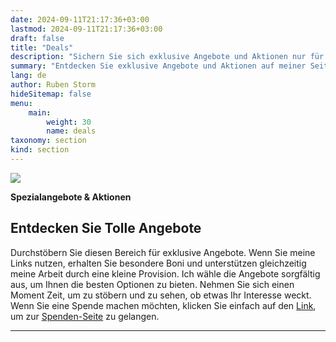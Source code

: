 ```yaml
---
date: 2024-09-11T21:17:36+03:00
lastmod: 2024-09-11T21:17:36+03:00
draft: false
title: "Deals"
description: "Sichern Sie sich exklusive Angebote und Aktionen nur für Sie!"
summary: "Entdecken Sie exklusive Angebote und Aktionen auf meiner Seite. Nutzen Sie meine Links für besondere Boni und unterstützen Sie meine Arbeit durch Provisionen. Stöbern Sie in sorgfältig ausgewählten Optionen, die speziell für Sie zusammengestellt wurden."
lang: de
author: Ruben Storm
hideSitemap: false
menu: 
    main:
        weight: 30
        name: deals
taxonomy: section
kind: section
---
```

![][HeaderImage]

**Spezialangebote & Aktionen**  
## Entdecken Sie Tolle Angebote

Durchstöbern Sie diesen Bereich für exklusive Angebote. Wenn Sie meine Links nutzen, erhalten Sie besondere Boni und unterstützen gleichzeitig meine Arbeit durch eine kleine Provision. Ich wähle die Angebote sorgfältig aus, um Ihnen die besten Optionen zu bieten. Nehmen Sie sich einen Moment Zeit, um zu stöbern und zu sehen, ob etwas Ihr Interesse weckt. Wenn Sie eine Spende machen möchten, klicken Sie einfach auf den [Link][defDonationLink], um zur [Spenden-Seite][defDonationLink] zu gelangen.

---


[HeaderImage]: /images/header-deals.webp
[defDonationLink]: /de/donation/
